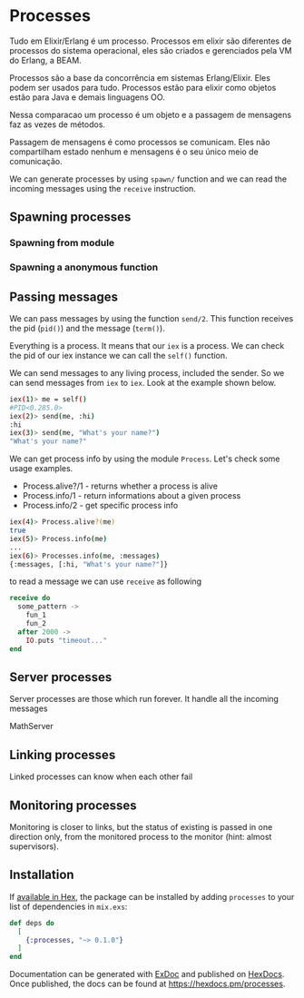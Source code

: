 # Processes
Tudo em Elixir/Erlang é um processo. Processos em elixir são diferentes de processos do sistema operacional, eles são criados e gerenciados pela VM do Erlang, a BEAM.

Processos são a base da concorrência em sistemas Erlang/Elixir. Eles podem ser usados para tudo. Processos estão para elixir como objetos estão para Java e demais linguagens OO.

Nessa comparacao um processo é um objeto e a passagem de mensagens faz as vezes de métodos.

Passagem de mensagens é como processos se comunicam. Eles não compartilham estado nenhum e mensagens é o seu único meio de comunicação.

We can generate processes by using `spawn/` function and we can read the incoming messages using the `receive` instruction.

## Spawning processes

### Spawning from module
### Spawning a anonymous function

## Passing messages

We can pass messages by using the function `send/2`. This function receives the pid (`pid()`) and the message (`term()`).

Everything is a process. It means that our `iex` is a process. We can check the pid of our iex instance we can call the `self()` function.

We can send messages to any living process, included the sender. So we can send messages from `iex` to `iex`. Look at the example shown below.

```sh
iex(1)> me = self()
#PID<0.285.0>
iex(2)> send(me, :hi)
:hi
iex(3)> send(me, "What's your name?")
"What's your name?"
```

We can get process info by using the module `Process`. Let's check some usage examples.

- Process.alive?/1 - returns whether a process is alive
- Process.info/1 - return informations about a given process
- Process.info/2 - get specific process info

```sh
iex(4)> Process.alive?(me)
true
iex(5)> Process.info(me)
...
iex(6)> Processes.info(me, :messages)
{:messages, [:hi, "What's your name?"]}
```

to read a message we can use `receive` as following

```ex
receive do
  some_pattern ->
    fun_1
    fun_2
  after 2000 ->
    IO.puts "timeout..."
end
```

## Server processes

Server processes are those which run forever. It handle all the incoming messages

MathServer

## Linking processes
Linked processes can know when each other fail

## Monitoring processes
Monitoring is closer to links, but the status of existing is passed in one direction only, from the monitored process to the monitor (hint: almost supervisors).

## Installation

If [available in Hex](https://hex.pm/docs/publish), the package can be installed
by adding `processes` to your list of dependencies in `mix.exs`:

```elixir
def deps do
  [
    {:processes, "~> 0.1.0"}
  ]
end
```

Documentation can be generated with [ExDoc](https://github.com/elixir-lang/ex_doc)
and published on [HexDocs](https://hexdocs.pm). Once published, the docs can
be found at <https://hexdocs.pm/processes>.

